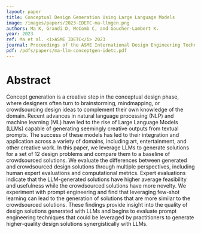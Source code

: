 ```yaml
---
layout: paper
title: Conceptual Design Generation Using Large Language Models
image: /images/papers/2023-IDETC-ma-llmgen.png
authors: Ma K, Grandi D, McComb C, and Goucher-Lambert K.
year: 2023
ref: Ma et al. <i>ASME IDETC</i> 2023
journal: Proceedings of the ASME International Design Engineering Technical Conferences (2023).
pdf: /pdfs/papers/ma-llm-conceptgen-idetc.pdf
---
```


# Abstract

Concept generation is a creative step in the conceptual
design phase, where designers often turn to brainstorming,
mindmapping, or crowdsourcing design ideas to complement
their own knowledge of the domain. Recent advances in natural
language processing (NLP) and machine learning (ML) have led
to the rise of Large Language Models (LLMs) capable of generating
seemingly creative outputs from textual prompts. The success
of these models has led to their integration and application
across a variety of domains, including art, entertainment, and
other creative work. In this paper, we leverage LLMs to generate
solutions for a set of 12 design problems and compare them
to a baseline of crowdsourced solutions. We evaluate the differences
between generated and crowdsourced design solutions
through multiple perspectives, including human expert evaluations
and computational metrics. Expert evaluations indicate
that the LLM-generated solutions have higher average feasibility
and usefulness while the crowdsourced solutions have more
novelty. We experiment with prompt engineering and find that
leveraging few-shot learning can lead to the generation of solutions
that are more similar to the crowdsourced solutions. These
findings provide insight into the quality of design solutions generated
with LLMs and begins to evaluate prompt engineering
techniques that could be leveraged by practitioners to generate
higher-quality design solutions synergistically with LLMs.
